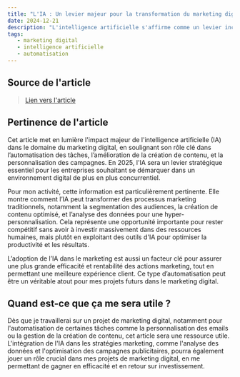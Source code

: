 ```yaml
---
title: "L'IA : Un levier majeur pour la transformation du marketing digital en 2025"
date: 2024-12-21
description: "L'intelligence artificielle s'affirme comme un levier incontournable dans le marketing digital, transformant les pratiques, optimisant la productivité et permettant une personnalisation de plus en plus fine des campagnes."
tags:
   - marketing digital
   - intelligence artificielle
   - automatisation
---
```


## Source de l'article

> [Lien vers l'article](https://www.blogdumoderateur.com/tendances-ia-marketing-2025/)

## Pertinence de l'article

Cet article met en lumière l'impact majeur de l'intelligence artificielle (IA) dans le domaine du marketing digital, en soulignant son rôle clé dans l’automatisation des tâches, l’amélioration de la création de contenu, et la personnalisation des campagnes. En 2025, l'IA sera un levier stratégique essentiel pour les entreprises souhaitant se démarquer dans un environnement digital de plus en plus concurrentiel.

Pour mon activité, cette information est particulièrement pertinente. Elle montre comment l’IA peut transformer des processus marketing traditionnels, notamment la segmentation des audiences, la création de contenu optimisé, et l’analyse des données pour une hyper-personnalisation. Cela représente une opportunité importante pour rester compétitif sans avoir à investir massivement dans des ressources humaines, mais plutôt en exploitant des outils d'IA pour optimiser la productivité et les résultats.

L’adoption de l’IA dans le marketing est aussi un facteur clé pour assurer une plus grande efficacité et rentabilité des actions marketing, tout en permettant une meilleure expérience client. Ce type d’automatisation peut être un véritable atout pour mes projets futurs dans le marketing digital.

## Quand est-ce que ça me sera utile ?

Dès que je travaillerai sur un projet de marketing digital, notamment pour l'automatisation de certaines tâches comme la personnalisation des emails ou la gestion de la création de contenu, cet article sera une ressource utile. L'intégration de l'IA dans les stratégies marketing, comme l'analyse des données et l'optimisation des campagnes publicitaires, pourra également jouer un rôle crucial dans mes projets de marketing digital, en me permettant de gagner en efficacité et en retour sur investissement.
